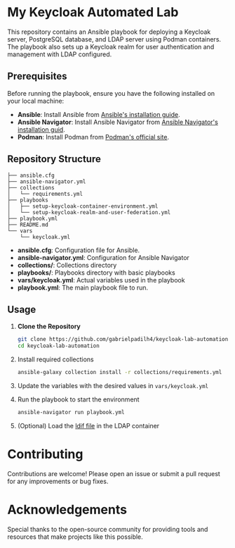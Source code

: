 # My Keycloak Automated Lab

This repository contains an Ansible playbook for deploying a Keycloak server, PostgreSQL database, and LDAP server using Podman containers. The playbook also sets up a Keycloak realm for user authentication and management with LDAP configured.

## Prerequisites

Before running the playbook, ensure you have the following installed on your local machine:

- **Ansible**: Install Ansible from [Ansible's installation guide](https://docs.ansible.com/ansible/latest/installation_guide/index.html).
- **Ansible Navigator**: Install Ansible Navigator from [Ansible Navigator's installation guid](https://ansible.readthedocs.io/projects/navigator/installation).
- **Podman**: Install Podman from [Podman's official site](https://podman.io/).

## Repository Structure
~~~
├── ansible.cfg
├── ansible-navigator.yml
├── collections
│   └── requirements.yml
├── playbooks
│   ├── setup-keycloak-container-environment.yml
│   └── setup-keycloak-realm-and-user-federation.yml
├── playbook.yml
├── README.md
└── vars
    └── keycloak.yml
~~~

- **ansible.cfg**: Configuration file for Ansible.
- **ansible-navigator.yml**: Configuration for Ansible Navigator
- **collections/**: Collections directory
- **playbooks/**: Playbooks directory with basic playbooks
- **vars/keycloak.yml**: Actual variables used in the playbook
- **playbook.yml**: The main playbook file to run.

## Usage

1. **Clone the Repository**

   ```sh
   git clone https://github.com/gabrielpadilh4/keycloak-lab-automation
   cd keycloak-lab-automation
   ```


2. Install required collections
   ```sh
   ansible-galaxy collection install -r collections/requirements.yml
   ```

3. Update the variables with the desired values in `vars/keycloak.yml`

4. Run the playbook to start the environment
   ```sh
   ansible-navigator run playbook.yml 
   ```
5. (Optional) Load the [ldif file](https://github.com/keycloak/keycloak/blob/release/22.0/examples/ldap/ldap-example-users.ldif) in the LDAP container

# Contributing
Contributions are welcome! Please open an issue or submit a pull request for any improvements or bug fixes.

# Acknowledgements
Special thanks to the open-source community for providing tools and resources that make projects like this possible.
